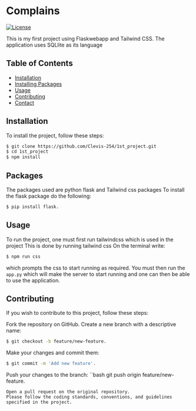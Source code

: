 # Complains

[![License](https://img.shields.io/badge/License-MIT-blue.svg)](LICENSE)

This is my first project using Flaskwebapp and Tailwind CSS.
The application uses SQLlite as its language

## Table of Contents

- [Installation](#installation)
- [Installing Packages](#packages)
- [Usage](#usage)
- [Contributing](#contributing)
- [Contact](#contact)

## Installation

To install the project, follow these steps:

```bash
$ git clone https://github.com/Clevis-254/1st_project.git
$ cd 1st_project
$ npm install
```
## Packages
The packages used are python flask and Tailwind css packages
To install the flask package do the following:
```bash
$ pip install flask.
```
## Usage
To run the project, one must first run tailwindcss which is used in the project
This is done by running tailwind css
On the terminal write:
```bash
$ npm run css
```
which prompts the css to start running as required.
You must then run the `app.py` which will make the server to start running and one can then be able to use the application.
## Contributing
If you wish to contribute to this project, follow these steps:

Fork the repository on GitHub.
Create a new branch with a descriptive name: 
```bash
$ git checkout -b feature/new-feature.
```
Make your changes and commit them: 
```bash
$ git commit -m 'Add new feature'.
```
Push your changes to the branch: 
``bash
git push origin feature/new-feature.
```
Open a pull request on the original repository.
Please follow the coding standards, conventions, and guidelines specified in the project.
